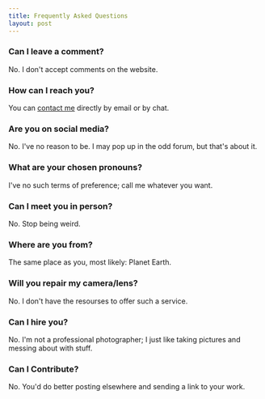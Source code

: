 ```yaml
---
title: Frequently Asked Questions
layout: post
---
```


### Can I leave a comment? ###

No. I don't accept comments on the website.

### How can I reach you?

You can [contact me](https://martbetz.github.io/contact.html) directly by email or by chat. 

### Are you on social media? ###

No. I've no reason to be. I may pop up in the odd forum, but that's about it.

### What are your chosen pronouns? ###

I've no such terms of preference; call me whatever you want. 

### Can I meet you in person? ###

No. Stop being weird.

### Where are you from? ###

The same place as you, most likely: Planet Earth.

### Will you repair my camera/lens? ###

No. I don't have the resourses to offer such a service.

### Can I hire you? ###

No. I'm not a professional photographer; I just like taking pictures and messing about with stuff.

### Can I Contribute? ###

No. You'd do better posting elsewhere and sending a link to your work.


